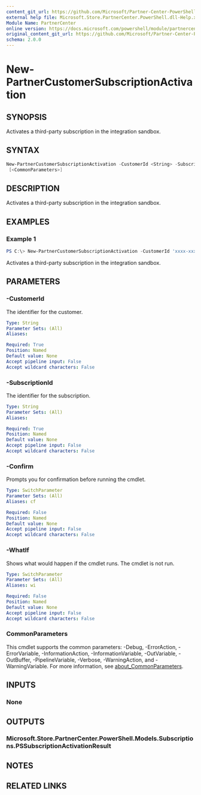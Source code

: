 ```yaml
---
content_git_url: https://github.com/Microsoft/Partner-Center-PowerShell/blob/master/docs/help/New-PartnerCustomerSubscriptionActivation.md
external help file: Microsoft.Store.PartnerCenter.PowerShell.dll-Help.xml
Module Name: PartnerCenter
online version: https://docs.microsoft.com/powershell/module/partnercenter/New-PartnerCustomerSubscriptionActivation
original_content_git_url: https://github.com/Microsoft/Partner-Center-PowerShell/blob/master/docs/help/New-PartnerCustomerSubscriptionActivation.md
schema: 2.0.0
---
```


# New-PartnerCustomerSubscriptionActivation

## SYNOPSIS
Activates a third-party subscription in the integration sandbox.

## SYNTAX

```powershell
New-PartnerCustomerSubscriptionActivation -CustomerId <String> -SubscriptionId <String> [-WhatIf] [-Confirm]
 [<CommonParameters>]
```

## DESCRIPTION
Activates a third-party subscription in the integration sandbox.

## EXAMPLES

### Example 1
```powershell
PS C:\> New-PartnerCustomerSubscriptionActivation -CustomerId 'xxxx-xxxx-xxxx-xxxx' -SubscriptionId 'yyyy-yyyy-yyyy-yyyy'
```

Activates a third-party subscription in the integration sandbox.

## PARAMETERS

### -CustomerId
The identifier for the customer.

```yaml
Type: String
Parameter Sets: (All)
Aliases:

Required: True
Position: Named
Default value: None
Accept pipeline input: False
Accept wildcard characters: False
```

### -SubscriptionId
The identifier for the subscription.

```yaml
Type: String
Parameter Sets: (All)
Aliases:

Required: True
Position: Named
Default value: None
Accept pipeline input: False
Accept wildcard characters: False
```

### -Confirm
Prompts you for confirmation before running the cmdlet.

```yaml
Type: SwitchParameter
Parameter Sets: (All)
Aliases: cf

Required: False
Position: Named
Default value: None
Accept pipeline input: False
Accept wildcard characters: False
```

### -WhatIf
Shows what would happen if the cmdlet runs.
The cmdlet is not run.

```yaml
Type: SwitchParameter
Parameter Sets: (All)
Aliases: wi

Required: False
Position: Named
Default value: None
Accept pipeline input: False
Accept wildcard characters: False
```

### CommonParameters
This cmdlet supports the common parameters: -Debug, -ErrorAction, -ErrorVariable, -InformationAction, -InformationVariable, -OutVariable, -OutBuffer, -PipelineVariable, -Verbose, -WarningAction, and -WarningVariable. For more information, see [about_CommonParameters](http://go.microsoft.com/fwlink/?LinkID=113216).

## INPUTS

### None

## OUTPUTS

### Microsoft.Store.PartnerCenter.PowerShell.Models.Subscriptions.PSSubscriptionActivationResult

## NOTES

## RELATED LINKS
